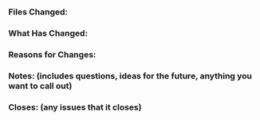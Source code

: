 ### Files Changed:
### What Has Changed:
### Reasons for Changes:
### Notes: (includes questions, ideas for the future, anything you want to call out)
### Closes: (any issues that it closes)
